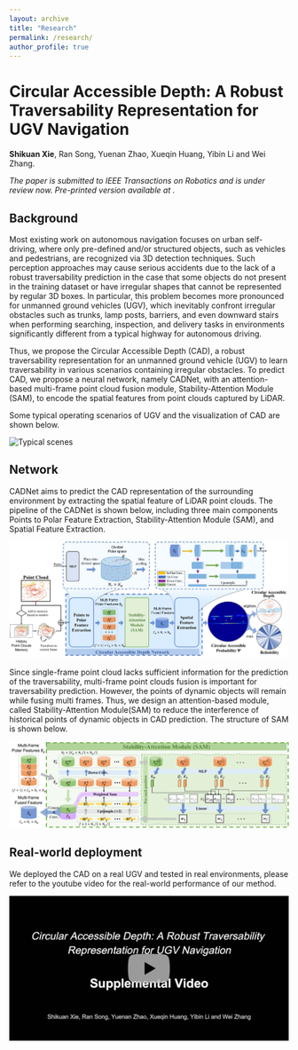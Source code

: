 ```yaml
---
layout: archive
title: "Research"
permalink: /research/
author_profile: true
---
```


# Circular Accessible Depth: A Robust Traversability Representation for UGV Navigation

**Shikuan Xie**, Ran Song, Yuenan Zhao, Xueqin Huang, Yibin Li and Wei Zhang.

*The paper is submitted to IEEE Transactions on Robotics and is under review now. Pre-printed version available at .*

## Background

Most existing work on autonomous navigation focuses on urban self-driving, where only pre-defined and/or structured objects, such as vehicles and pedestrians, are recognized via 3D detection techniques. Such perception approaches may cause serious accidents due to the lack of a robust traversability prediction in the case that some objects do not present in the training dataset or have irregular shapes that cannot be represented by regular 3D boxes. In particular, this problem becomes more pronounced for unmanned ground vehicles (UGV), which inevitably confront irregular obstacles such as trunks, lamp posts, barriers, and even downward stairs when performing searching, inspection, and delivery tasks in environments significantly different from a typical highway for autonomous driving.

Thus, we propose the Circular Accessible Depth (CAD), a robust traversability representation for an unmanned ground vehicle (UGV) to learn traversability in various scenarios containing irregular obstacles. To predict CAD, we propose a neural network, namely CADNet, with an attention-based multi-frame point cloud fusion module, Stability-Attention Module (SAM), to encode the spatial features from point clouds captured by LiDAR.

Some typical operating scenarios of UGV and the visualization of CAD are shown below.

![Typical scenes](/images/research_typical_scene.png)

## Network

CADNet aims to predict the CAD representation of the surrounding environment by extracting the spatial feature of LiDAR point clouds. The pipeline of the CADNet is shown below,  including three main components Points to Polar Feature Extraction, Stability-Attention Module (SAM), and Spatial Feature Extraction.

![Pipeline](/images/research_pipeline.jpg)

Since single-frame point cloud lacks sufficient information for the prediction of the traversability, multi-frame point clouds fusion is important for traversability prediction. However, the points of dynamic objects will remain while fusing multi frames. Thus, we design an attention-based module, called Stability-Attention Module(SAM) to reduce the interference of historical points of dynamic objects in CAD prediction. The structure of SAM is shown below.

![SAM](/images/research_SAM.jpg)

## Real-world deployment

We deployed the CAD on a real UGV and tested in real environments, please refer to the youtube video for the real-world performance of our method.

[![video](/images/research_video.png)](https://youtu.be/pHm4dq6Neyw)
